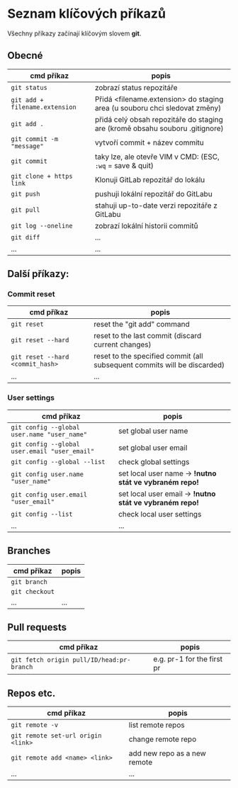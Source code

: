 # Seznam klíčových příkazů
Všechny příkazy začínají klíčovým slovem **git**.

## Obecné 
|cmd příkaz|popis|
|-|-|
|``git status``|zobrazí status repozitáře|
|``git add + filename.extension`` | Přidá <filename.extension> do staging area (u souboru chci sledovat změny)|
|``git add .``|přidá celý obsah repozitáře do staging are (kromě obsahu souboru .gitignore)|
|``git commit -m "message"`` | vytvoří commit + název commitu|
|``git commit`` |taky lze, ale otevře VIM v CMD: (ESC, ``:wq`` = save & quit)|
|``git clone + https link`` |Klonuji GitLab repozitář do lokálu|
|``git push``| pushuji lokální repozitář do GitLabu|
|``git pull``|stahuji up-to-date verzi repozitáře z GitLabu|
|``git log --oneline``|zobrazí lokální historii commitů|
|``git diff``|...|
|...|...|

## Další příkazy:

### Commit reset
|cmd příkaz|popis|
|-|-|
|``git reset`` | reset the "git add" command|
|``git reset --hard``|reset to the last commit (discard current changes)|
|``git reset --hard <commit_hash>``|reset to the specified commit (all subsequent commits will be discarded)|
|...|...|


### User settings
|cmd příkaz|popis|
|-|-|
|``git config --global user.name "user_name"``| set global user name|
|``git config --global user.email "user_email"``| set global user email|
|``git config --global --list``|check global settings|
|``git config user.name "user_name"``|set local user name -> **!nutno stát ve vybraném repo!**|
|``git config user.email "user_email"``|set local user email -> **!nutno stát ve vybraném repo!**|
|``git config --list``|check local user settings|
|...|...|

## Branches
|cmd příkaz|popis|
|-|-|
|``git branch``||
|``git checkout``||
|...|...|

## Pull requests
|cmd příkaz|popis|
|-|-|
|``git fetch origin pull/ID/head:pr-branch``|e.g. pr-1 for the first pr|

## Repos etc.
|cmd příkaz|popis|
|-|-|
|``git remote -v``| list remote repos|
|``git remote set-url origin <link>`` | change remote repo|
|``git remote add <name> <link>``|add new repo as a new remote|
|...|...|
